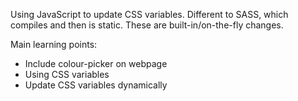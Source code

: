 Using JavaScript to update CSS variables.
Different to SASS, which compiles and then is static. These are built-in/on-the-fly changes.

Main learning points:
* Include colour-picker on webpage
* Using CSS variables
* Update CSS variables dynamically

